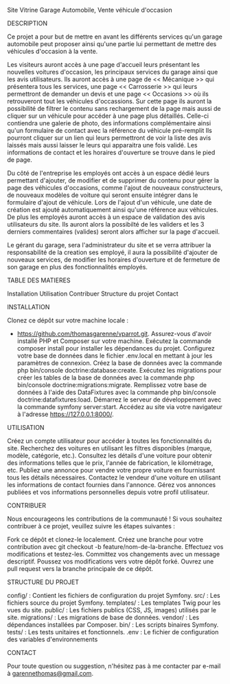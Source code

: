 Site Vitrine Garage Automobile, Vente véhicule d'occasion


DESCRIPTION

Ce projet a pour but de mettre en avant les différents services qu'un garage automobile peut proposer ainsi qu'une partie lui permettant de mettre des véhicules d'occasion à la vente.

Les visiteurs auront accès à une page d'accueil leurs présentant les nouvelles voitures d'occasion, les principaux services du garage ainsi que les avis utilisateurs.
Ils auront accès à une page de << Mécanique >> qui présentera tous les services, une page << Carrosserie >> qui leurs permettront de demander un devis et une page << Occasions >> où ils retrouveront tout les véhicules d'occassions.
Sur cette page ils auront la possibilité de filtrer le contenu sans rechargement de la page mais aussi de cliquer sur un véhicule pour accéder à une page plus détaillés.
Celle-ci contiendra une galerie de photo, des informations complémentaire ainsi qu'un formulaire de contact avec la référence du véhicule pré-remplit 
Ils pourront cliquer sur un lien qui leurs permettront de voir la liste des avis laissés mais aussi laisser le leurs qui apparaitra une fois validé.
Les informations de contact et les horaires d'ouverture se trouve dans le pied de page.

Du côté de l'entreprise les employés ont accès à un espace dédié leurs permettant d'ajouter, de modifier et de supprimer du contenu pour gérer la page des véhicules d'occasions, comme l'ajout de nouveaux constructeurs, de nouveaux modèles de voiture qui seront ensuite intégrer dans le formulaire d'ajout de véhicule.
Lors de l'ajout d'un véhicule, une date de création est ajouté automatiquement ainsi qu'une référence aux véhicules.
De plus les employés auront accès à un espace de validation des avis utilisateurs du site. Ils auront alors la possibilté de les validers et les 3 derniers commentaires (valides) seront alors afficher sur la page d'accueil.

Le gérant du garage, sera l'administrateur du site et se verra attribuer la responsabilité de la creation ses employé, il aura la possibilité d'ajouter de nouveaux services, de modifier les horaires d'ouverture et de fermeture de son garage en plus des fonctionnalités employés.


TABLE DES MATIERES

Installation
Utilisation
Contribuer
Structure du projet
Contact


INSTALLATION

Clonez ce dépôt sur votre machine locale : 
- https://github.com/thomasgarenne/vparrot.git.
Assurez-vous d'avoir installé PHP et Composer sur votre machine.
Exécutez la commande composer install pour installer les dépendances du projet.
Configurez votre base de données dans le fichier .env.local en mettant à jour les paramètres de connexion.
Créez la base de données avec la commande php bin/console doctrine:database:create.
Exécutez les migrations pour créer les tables de la base de données avec la commande php bin/console doctrine:migrations:migrate.
Remplissez votre base de données à l'aide des DataFixtures avec la commande php bin/console doctrine:datafixtures:load.
Démarrez le serveur de développement avec la commande symfony server:start.
Accédez au site via votre navigateur à l'adresse https://127.0.0.1:8000/.


UTILISATION

Créez un compte utilisateur pour accéder à toutes les fonctionnalités du site.
Recherchez des voitures en utilisant les filtres disponibles (marque, modèle, catégorie, etc.).
Consultez les détails d'une voiture pour obtenir des informations telles que le prix, l'année de fabrication, le kilométrage, etc.
Publiez une annonce pour vendre votre propre voiture en fournissant tous les détails nécessaires.
Contactez le vendeur d'une voiture en utilisant les informations de contact fournies dans l'annonce.
Gérez vos annonces publiées et vos informations personnelles depuis votre profil utilisateur.


CONTRIBUER

Nous encourageons les contributions de la communauté ! Si vous souhaitez contribuer à ce projet, veuillez suivre les étapes suivantes :

Fork ce dépôt et clonez-le localement.
Créez une branche pour votre contribution avec git checkout -b feature/nom-de-la-branche.
Effectuez vos modifications et testez-les.
Committez vos changements avec un message descriptif.
Poussez vos modifications vers votre dépôt forké.
Ouvrez une pull request vers la branche principale de ce dépôt.


STRUCTURE DU PROJET

config/ : Contient les fichiers de configuration du projet Symfony.
src/ : Les fichiers source du projet Symfony.
templates/ : Les templates Twig pour les vues du site.
public/ : Les fichiers publics (CSS, JS, images) utilisés par le site.
migrations/ : Les migrations de base de données.
vendor/ : Les dépendances installées par Composer.
bin/ : Les scripts binaires Symfony.
tests/ : Les tests unitaires et fonctionnels.
.env : Le fichier de configuration des variables d'environnements


CONTACT

Pour toute question ou suggestion, n'hésitez pas à me contacter par e-mail à garennethomas@gmail.com.
